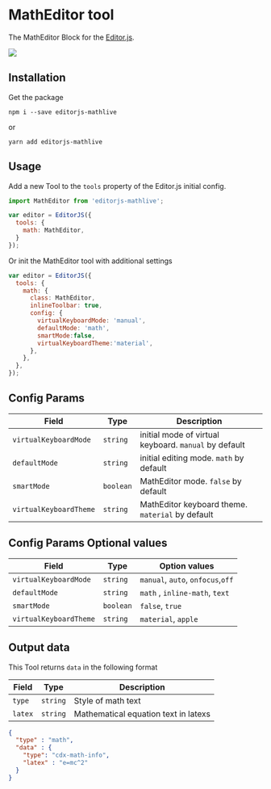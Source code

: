 # MathEditor tool

The MathEditor Block for the [Editor.js](https://editorjs.io). 

![](https://photos.app.goo.gl/NGATd7rQa3fh6vV7A)

## Installation

Get the package

```shell
npm i --save editorjs-mathlive
```
or

```shell
yarn add editorjs-mathlive
```

## Usage

Add a new Tool to the `tools` property of the Editor.js initial config.

```javascript
import MathEditor from 'editorjs-mathlive';

var editor = EditorJS({
  tools: {
    math: MathEditor,
  }
});
```

Or init the MathEditor tool with additional settings

```javascript
var editor = EditorJS({
  tools: {
    math: {
      class: MathEditor,
      inlineToolbar: true,
      config: {
        virtualKeyboardMode: 'manual',
        defaultMode: 'math',
        smartMode:false,
        virtualKeyboardTheme:'material',
      },
    },
  },
});
```

## Config Params

| Field              | Type     | Description          |
| ------------------ | -------- | ---------------------------------------- |
| `virtualKeyboardMode`             | `string` | initial mode of virtual keyboard. `manual`  by default |
| `defaultMode`             | `string` | initial editing mode. `math` by default |
| `smartMode`             | `boolean` |  MathEditor mode. `false` by default |
| `virtualKeyboardTheme`             | `string` |  MathEditor keyboard theme. `material` by default |


## Config Params Optional values

| Field              | Type     | Option values         |
| ------------------ | -------- | ---------------------------------------- |
| `virtualKeyboardMode`             | `string` |  `manual`, `auto`, `onfocus`,`off` |
| `defaultMode`             | `string` | `math` , `inline-math`, `text` |
| `smartMode`             | `boolean` |  `false`, `true` |
| `virtualKeyboardTheme`             | `string` |  `material`, `apple` |


## Output data

This Tool returns `data` in the following format

| Field          | Type         | Description           |
| -------------- | ------------ | ----------------------------------------- |
| `type` | `string`    | Style of math text |
| `latex`      | `string` | Mathematical equation text in latexs |

```json
{
  "type" : "math",
  "data" : {
    "type": "cdx-math-info",
    "latex" : "e=mc^2"
  }
}
```
